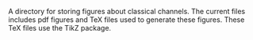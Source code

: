 A directory for storing figures about classical channels. The current files
includes pdf figures and TeX files used to generate these figures. These TeX 
files use the TikZ package. 
